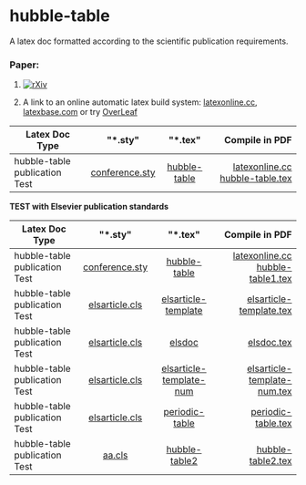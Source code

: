 # hubble-table

A latex doc formatted according to the scientific publication requirements.

### Paper:

1. [![rXiv](https://img.shields.io/badge/rXiv-2002.0190-orange.svg?style=flat)](https://vixra.org/pdf/2002.0190v6.pdf)

2. A link to an online automatic latex build system: [latexonline.cc](https://latexonline.cc/compile?git=https%3A%2F%2Fgithub.com%2FLaGuer%2Fhubble-table&target=main.tex&command=pdflatex), [latexbase.com](https://latexbase.com) or try [OverLeaf](https://www.overleaf.com/)

| Latex Doc Type                |      "*.sty"                 |        "*.tex"              |      Compile in PDF                                                                                                                                    |
| ----------------------------- |:----------------------------:|:---------------------------:|-------------------------------------------------------------------------------------------------------------------------------------------------------:|
|hubble-table publication Test  |[conference.sty](conference.sty)| [hubble-table](hubble-table.tex )       |[latexonline.cc hubble-table.tex](https://latexonline.cc/compile?git=https%3A%2F%2Fgithub.com%2FLaGuer%2Fhubble-table&target=hubble-table.tex&command=pdflatex)      |





**TEST with Elsevier publication standards**


| Latex Doc Type                |      "*.sty"                 |        "*.tex"              |      Compile in PDF                                                                                                                                    |
| ----------------------------- |:----------------------------:|:---------------------------:|-------------------------------------------------------------------------------------------------------------------------------------------------------:|
|hubble-table publication Test  |[conference.sty](conference.sty)| [hubble-table](hubble-table1.tex )       |[latexonline.cc hubble-table1.tex](https://latexonline.cc/compile?git=https%3A%2F%2Fgithub.com%2FLaGuer%2Fhubble-table2&target=hubble-table1.tex&command=pdflatex)      |
|hubble-table publication Test  |[elsarticle.cls](elsarticle.cls)| [elsarticle-template](elsarticle-template.tex )       |[elsarticle-template.tex](https://latexonline.cc/compile?git=https%3A%2F%2Fgithub.com%2FLaGuer%2Fhubble-table&target=elsarticle-template.tex&command=pdflatex)      |
|hubble-table publication Test  |[elsarticle.cls](elsarticle.sty)| [elsdoc](elsedoc.tex )       |[elsdoc.tex](https://latexonline.cc/compile?git=https%3A%2F%2Fgithub.com%2FLaGuer%2Fhubble-table&target=elsdoc.tex&command=pdflatex)      |
|hubble-table publication Test  |[elsarticle.cls](elsarticle.sty)| [elsarticle-template-num](elsarticle-template-num.tex )       |[elsarticle-template-num.tex](https://latexonline.cc/compile?git=https%3A%2F%2Fgithub.com%2FLaGuer%2Fhubble-table&target=elsarticle-template-num.tex&command=pdflatex)      |
|hubble-table publication Test  |[elsarticle.cls](elsarticle.sty)| [periodic-table](periodic-table.tex )       |[periodic-table.tex](https://latexonline.cc/compile?git=https%3A%2F%2Fgithub.com%2FLaGuer%2Fhubble-table&target=periodic-table.tex&command=pdflatex)      |
|hubble-table publication Test  |[aa.cls](aa.cls)| [hubble-table2](periodic-table2.tex )       |[hubble-table2.tex](https://latexonline.cc/compile?git=https%3A%2F%2Fgithub.com%2FLaGuer%2Fhubble-table&target=hubble-table2.tex&command=pdflatex)      |
